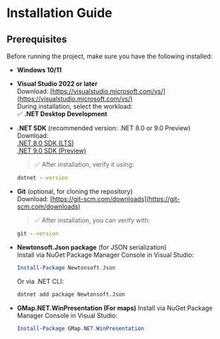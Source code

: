 # Installation Guide

## Prerequisites

Before running the project, make sure you have the following installed:

- **Windows 10/11**

- **Visual Studio 2022 or later**  
  Download: [https://visualstudio.microsoft.com/vs/](https://visualstudio.microsoft.com/vs/)  
  During installation, select the workload:  
  ✅ **.NET Desktop Development**

- **.NET SDK** (recommended version: .NET 8.0 or 9.0 Preview)  
  Download:  
  [.NET 8.0 SDK (LTS)](https://dotnet.microsoft.com/en-us/download/dotnet/8.0)  
  [.NET 9.0 SDK (Preview)](https://dotnet.microsoft.com/en-us/download/dotnet/9.0)  
  > ✅ After installation, verify it using:  
  ```cmd
  dotnet --version
  ```

- **Git** (optional, for cloning the repository)  
  Download: [https://git-scm.com/downloads](https://git-scm.com/downloads)  
  > ✅ After installation, you can verify with:  
  ```cmd
  git --version
  ```

- **Newtonsoft.Json package** (for JSON serialization)  
  Install via NuGet Package Manager Console in Visual Studio:  
  ```powershell
  Install-Package Newtonsoft.Json
  ```
  Or via .NET CLI:  
  ```bash
  dotnet add package Newtonsoft.Json
  ```

- **GMap.NET.WinPresentation (For maps)**
  Install via NuGet Package Manager Console in Visual Studio:  
  ```powershell
  Install-Package GMap.NET.WinPresentation
  ```
